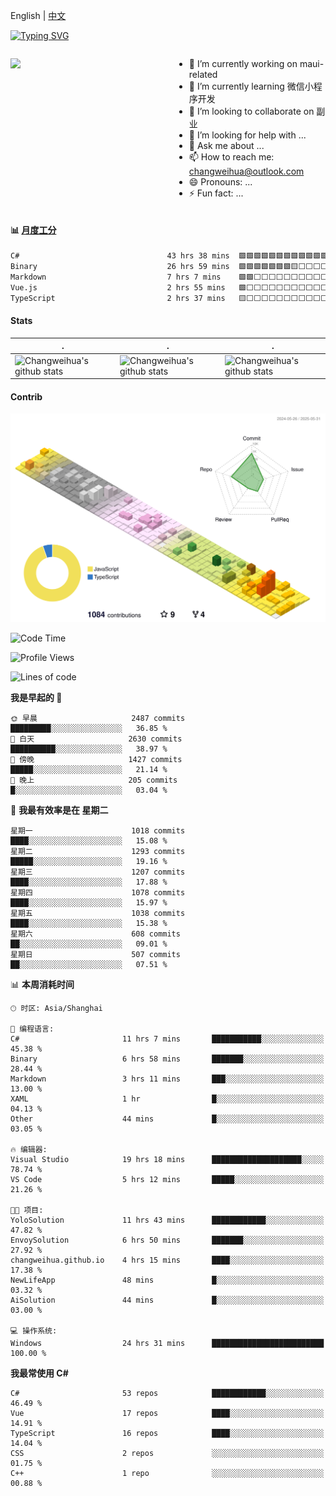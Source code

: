 English | [中文](README_CN.md)

[![Typing SVG](https://readme-typing-svg.herokuapp.com?color=%2336BCF7&center=true&vCenter=true&width=600&lines=Hi+there+👋,+I+am+Chang+Weihua;+Welcome+to+My+Profile!;Over+9+years+of+programming+experience;Always+learning+new+things+)](https://git.io/typing-svg)

<div style="display: grid;gap: 20px;grid-template-columns: repeat(auto-fit, minmax(240px, 1fr));">

[<img src="https://github-readme-stats.vercel.app/api?username=changweihua&show_icons=true&locale=cn" />](https://metrics.lecoq.io/changweihua#gh-light-mode-only)

<div>

- 🔭 I’m currently working on maui-related
- 🌱 I’m currently learning 微信小程序开发
- 👯 I’m looking to collaborate on 副业
- 🤔 I’m looking for help with ...
- 💬 Ask me about ...
- 📫 How to reach me: changweihua@outlook.com
- 😄 Pronouns: ...
- ⚡ Fun fact: ...

</div>

</div>

#### :bar_chart: [月度工分](https://github.com/changweihua/wakapi)

<!--START_SECTION:wakao-->

```txt
C#                                 43 hrs 38 mins  🟩🟩🟩🟩🟩🟩🟩🟩🟩🟩🟩🟩⬜⬜⬜⬜⬜⬜⬜⬜⬜⬜⬜⬜⬜   48.36 %
Binary                             26 hrs 59 mins  🟩🟩🟩🟩🟩🟩🟩🟨⬜⬜⬜⬜⬜⬜⬜⬜⬜⬜⬜⬜⬜⬜⬜⬜⬜   29.92 %
Markdown                           7 hrs 7 mins    🟩🟩⬜⬜⬜⬜⬜⬜⬜⬜⬜⬜⬜⬜⬜⬜⬜⬜⬜⬜⬜⬜⬜⬜⬜   07.89 %
Vue.js                             2 hrs 55 mins   🟩⬜⬜⬜⬜⬜⬜⬜⬜⬜⬜⬜⬜⬜⬜⬜⬜⬜⬜⬜⬜⬜⬜⬜⬜   03.25 %
TypeScript                         2 hrs 37 mins   🟨⬜⬜⬜⬜⬜⬜⬜⬜⬜⬜⬜⬜⬜⬜⬜⬜⬜⬜⬜⬜⬜⬜⬜⬜   02.92 %
```

<!--END_SECTION:wakao-->

#### Stats ####


| .                                                                                                                                            | .                                                                                                                                      | .                                                                                                                                                     |
| -------------------------------------------------------------------------------------------------------------------------------------------- | -------------------------------------------------------------------------------------------------------------------------------------- | ----------------------------------------------------------------------------------------------------------------------------------------------------- |
| ![Changweihua's github stats](https://github-readme-stats.vercel.app/api?username=changweihua&show_icons=true&theme=radical&hide_title=true) | ![Changweihua's github stats](https://github-readme-stats.vercel.app/api/top-langs/?username=changweihua&theme=radical&layout=compact) | ![Changweihua's github stats](https://github-readme-stats.vercel.app/api?username=changweihua&show_icons=true&theme=radical&include_all_commits=true) |


#### Contrib ####

<!--   profile-green-animate -->
![](./profile-3d-contrib/profile-south-season-animate.svg)

<!--START_SECTION:waka-->
![Code Time](http://img.shields.io/badge/Code%20Time-1%2C459%20hrs%203%20mins-blue)

![Profile Views](http://img.shields.io/badge/%E4%B8%AA%E4%BA%BA%E8%B5%84%E6%96%99%E8%A7%82%E7%9C%8B%E6%AC%A1%E6%95%B0-0-blue)

![Lines of code](https://img.shields.io/badge/%E4%BB%8E%E3%80%8CHello%20World%E3%80%8D%E8%B5%B7%E6%88%91%E5%B7%B2%E7%BB%8F%E5%86%99%E4%BA%86-24.0%20million%20%E8%A1%8C%E4%BB%A3%E7%A0%81-blue)

**我是早起的 🐤** 

```text
🌞 早晨                     2487 commits        █████████░░░░░░░░░░░░░░░░   36.85 % 
🌆 白天                     2630 commits        ██████████░░░░░░░░░░░░░░░   38.97 % 
🌃 傍晚                     1427 commits        █████░░░░░░░░░░░░░░░░░░░░   21.14 % 
🌙 晚上                     205 commits         █░░░░░░░░░░░░░░░░░░░░░░░░   03.04 % 
```
📅 **我最有效率是在 星期二** 

```text
星期一                      1018 commits        ████░░░░░░░░░░░░░░░░░░░░░   15.08 % 
星期二                      1293 commits        █████░░░░░░░░░░░░░░░░░░░░   19.16 % 
星期三                      1207 commits        ████░░░░░░░░░░░░░░░░░░░░░   17.88 % 
星期四                      1078 commits        ████░░░░░░░░░░░░░░░░░░░░░   15.97 % 
星期五                      1038 commits        ████░░░░░░░░░░░░░░░░░░░░░   15.38 % 
星期六                      608 commits         ██░░░░░░░░░░░░░░░░░░░░░░░   09.01 % 
星期日                      507 commits         ██░░░░░░░░░░░░░░░░░░░░░░░   07.51 % 
```


📊 **本周消耗时间** 

```text
🕑︎ 时区: Asia/Shanghai

💬 编程语言: 
C#                       11 hrs 7 mins       ███████████░░░░░░░░░░░░░░   45.38 % 
Binary                   6 hrs 58 mins       ███████░░░░░░░░░░░░░░░░░░   28.44 % 
Markdown                 3 hrs 11 mins       ███░░░░░░░░░░░░░░░░░░░░░░   13.00 % 
XAML                     1 hr                █░░░░░░░░░░░░░░░░░░░░░░░░   04.13 % 
Other                    44 mins             █░░░░░░░░░░░░░░░░░░░░░░░░   03.05 % 

🔥 编辑器: 
Visual Studio            19 hrs 18 mins      ████████████████████░░░░░   78.74 % 
VS Code                  5 hrs 12 mins       █████░░░░░░░░░░░░░░░░░░░░   21.26 % 

🐱‍💻 项目: 
YoloSolution             11 hrs 43 mins      ████████████░░░░░░░░░░░░░   47.82 % 
EnvoySolution            6 hrs 50 mins       ███████░░░░░░░░░░░░░░░░░░   27.92 % 
changweihua.github.io    4 hrs 15 mins       ████░░░░░░░░░░░░░░░░░░░░░   17.38 % 
NewLifeApp               48 mins             █░░░░░░░░░░░░░░░░░░░░░░░░   03.32 % 
AiSolution               44 mins             █░░░░░░░░░░░░░░░░░░░░░░░░   03.00 % 

💻 操作系统: 
Windows                  24 hrs 31 mins      █████████████████████████   100.00 % 
```

**我最常使用 C#** 

```text
C#                       53 repos            ████████████░░░░░░░░░░░░░   46.49 % 
Vue                      17 repos            ████░░░░░░░░░░░░░░░░░░░░░   14.91 % 
TypeScript               16 repos            ████░░░░░░░░░░░░░░░░░░░░░   14.04 % 
CSS                      2 repos             ░░░░░░░░░░░░░░░░░░░░░░░░░   01.75 % 
C++                      1 repo              ░░░░░░░░░░░░░░░░░░░░░░░░░   00.88 % 
```




<!--END_SECTION:waka-->


<!-- ![](assets/Bottom_down.svg) -->

